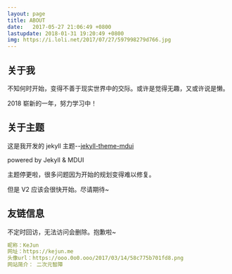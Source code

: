 ```yaml
---
layout: page
title: ABOUT
date:   2017-05-27 21:06:49 +0800
lastupdate: 2018-01-31 19:20:49 +0800
img: https://i.loli.net/2017/07/27/597998279d766.jpg
---
```


## 关于我

不知何时开始，变得不善于现实世界中的交际。或许是觉得无趣，又或许说是懒。

2018 崭新的一年，努力学习中！

## 关于主题

这是我开发的 jekyll 主题--[jekyll-theme-mdui](https://github.com/KeJunMao/jekyll-theme-mdui)

powered by Jekyll & MDUI

主题停更啦，很多问题因为开始的规划变得难以修复。

但是 V2 应该会很快开始。尽请期待~

## 友链信息

不定时回访，无法访问会删除。抱歉啦~

```yml
昵称：KeJun
网址：https://kejun.me
头像url：https://ooo.0o0.ooo/2017/03/14/58c775b701fd8.png
网站简介： 二次元智障
```